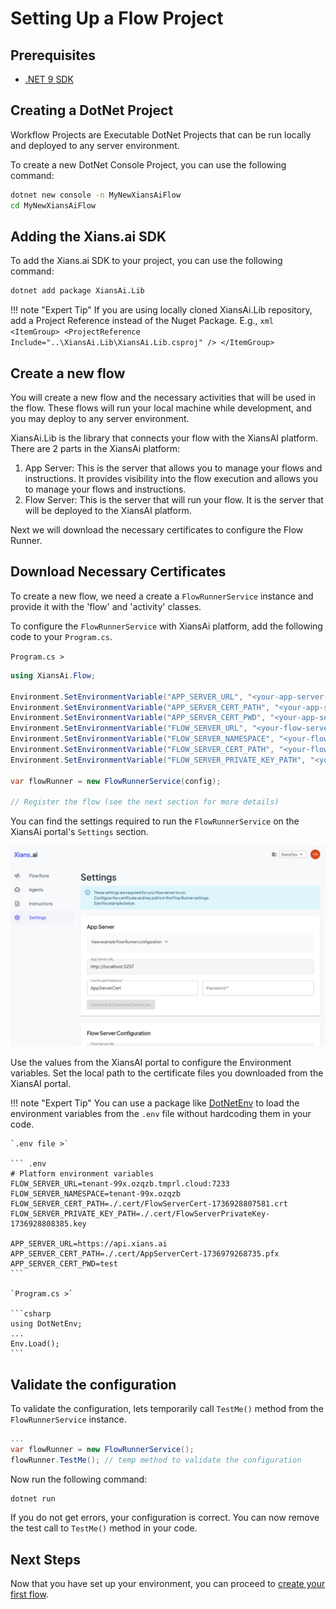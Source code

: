 # Setting Up a Flow Project

## Prerequisites

- [.NET 9 SDK](https://dotnet.microsoft.com/en-us/download/dotnet/9.0)

## Creating a DotNet Project

Workflow Projects are Executable DotNet Projects that can be run locally and deployed to any server environment.

To create a new DotNet Console Project, you can use the following command:

```bash
dotnet new console -n MyNewXiansAiFlow
cd MyNewXiansAiFlow
```

## Adding the Xians.ai SDK

To add the Xians.ai SDK to your project, you can use the following command:

```bash
dotnet add package XiansAi.Lib
```

!!! note "Expert Tip"
    If you are using locally cloned XiansAi.Lib repository, add a Project Reference instead of the Nuget Package. E.g.,
    ```xml
    <ItemGroup>
        <ProjectReference Include="..\XiansAi.Lib\XiansAi.Lib.csproj" />
    </ItemGroup>
    ```

## Create a new flow

You will create a new flow and the necessary activities that will be used in the flow. These flows will run your local machine while development, and you may deploy to any server environment.

XiansAi.Lib is the library that connects your flow with the XiansAI platform. There are 2 parts in the XiansAi platform:

1. App Server: This is the server that allows you to manage your flows and instructions. It provides visibility into the flow execution and allows you to manage your flows and instructions.
2. Flow Server: This is the server that will run your flow. It is the server that will be deployed to the XiansAI platform.

Next we will download the necessary certificates to configure the Flow Runner.

## Download Necessary Certificates

To create a new flow, we need a create a `FlowRunnerService` instance and provide it with the 'flow' and 'activity' classes.

To configure the `FlowRunnerService` with XiansAi platform, add the following code to your `Program.cs`.

`Program.cs >`

```csharp
using XiansAi.Flow;

Environment.SetEnvironmentVariable("APP_SERVER_URL", "<your-app-server-url>");
Environment.SetEnvironmentVariable("APP_SERVER_CERT_PATH", "<your-app-server-cert-path>");
Environment.SetEnvironmentVariable("APP_SERVER_CERT_PWD", "<your-app-server-cert-pwd>");
Environment.SetEnvironmentVariable("FLOW_SERVER_URL", "<your-flow-server-url>");
Environment.SetEnvironmentVariable("FLOW_SERVER_NAMESPACE", "<your-flow-server-namespace>");
Environment.SetEnvironmentVariable("FLOW_SERVER_CERT_PATH", "<your-flow-server-cert-path>");
Environment.SetEnvironmentVariable("FLOW_SERVER_PRIVATE_KEY_PATH", "<your-flow-server-private-key-path>");

var flowRunner = new FlowRunnerService(config);

// Register the flow (see the next section for more details)
```

You can find the settings required to run the `FlowRunnerService` on the XiansAi portal's `Settings` section.

![Settings](../images/portal-settings.png)

Use the values from the XiansAI portal to configure the Environment variables. Set the local path to the certificate files you downloaded from the XiansAI portal.

!!! note "Expert Tip"
    You can use a package like [DotNetEnv](https://github.com/tonerdo/dotnet-env) to load the environment variables from the `.env` file without hardcoding them in your code.

    `.env file >`

    ``` .env
    # Platform environment variables
    FLOW_SERVER_URL=tenant-99x.ozqzb.tmprl.cloud:7233
    FLOW_SERVER_NAMESPACE=tenant-99x.ozqzb
    FLOW_SERVER_CERT_PATH=./.cert/FlowServerCert-1736928807581.crt
    FLOW_SERVER_PRIVATE_KEY_PATH=./.cert/FlowServerPrivateKey-1736928808385.key

    APP_SERVER_URL=https://api.xians.ai
    APP_SERVER_CERT_PATH=./.cert/AppServerCert-1736979268735.pfx
    APP_SERVER_CERT_PWD=test
    ```

    `Program.cs >`

    ```csharp
    using DotNetEnv;
    ...
    Env.Load();
    ```

## Validate the configuration

To validate the configuration, lets temporarily call `TestMe()` method from the `FlowRunnerService` instance.

```csharp
...
var flowRunner = new FlowRunnerService();
flowRunner.TestMe(); // temp method to validate the configuration
```

Now run the following command:

```bash
dotnet run
```

If you do not get errors, your configuration is correct. You can now remove the test call to `TestMe()` method in your code.

## Next Steps

Now that you have set up your environment, you can proceed to [create your first flow](2-first-flow.md).

